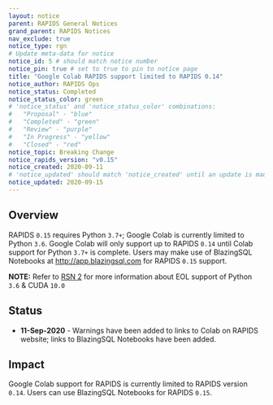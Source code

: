 ```yaml
---
layout: notice
parent: RAPIDS General Notices
grand_parent: RAPIDS Notices
nav_exclude: true
notice_type: rgn
# Update meta-data for notice
notice_id: 5 # should match notice number
notice_pin: true # set to true to pin to notice page
title: "Google Colab RAPIDS support limited to RAPIDS 0.14"
notice_author: RAPIDS Ops
notice_status: Completed
notice_status_color: green
# 'notice_status' and 'notice_status_color' combinations:
#   "Proposal" - "blue"
#   "Completed" - "green"
#   "Review" - "purple"
#   "In Progress" - "yellow"
#   "Closed" - "red"
notice_topic: Breaking Change
notice_rapids_version: "v0.15"
notice_created: 2020-09-11
# 'notice_updated' should match 'notice_created' until an update is made
notice_updated: 2020-09-15
---
```


## Overview

RAPIDS `0.15` requires Python `3.7+`; Google Colab is currently limited to
Python `3.6`. Google Colab will only support up to RAPIDS `0.14` until
Colab support for Python `3.7+` is complete. Users may make use of BlazingSQL
Notebooks at <http://app.blazingsql.com> for RAPIDS `0.15` support.

**NOTE:** Refer to [RSN 2](/notices/rsn0002) for more information about EOL support
of Python `3.6` & CUDA `10.0`

## Status

- **11-Sep-2020** - Warnings have been added to links to Colab on RAPIDS
website; links to BlazingSQL Notebooks have been added.

## Impact

Google Colab support for RAPIDS is currently limited to RAPIDS version `0.14`.
Users can use BlazingSQL Notebooks for RAPIDS `0.15`.
